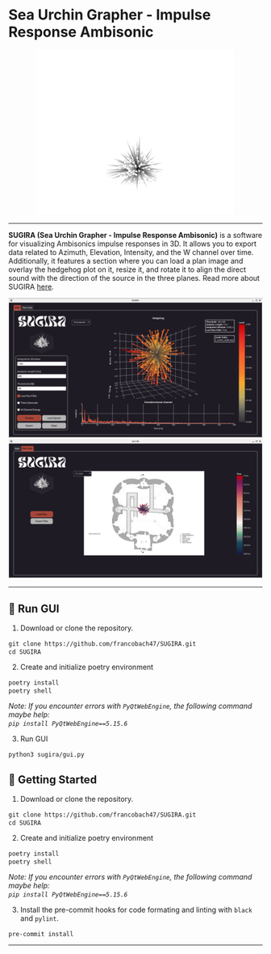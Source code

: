 # Sea Urchin Grapher - Impulse Response Ambisonic

<div align="center">
    <img src="docs/images/sugira_full_logo.png" alt="Logo" height="325"/>
</div>


---

<b>SUGIRA (Sea Urchin Grapher - Impulse Response Ambisonic)</b> is a software for visualizing Ambisonics impulse responses in 3D. It allows you to export data related to Azimuth, Elevation, Intensity, and the W channel over time. Additionally, it features a section where you can load a plan image and overlay the hedgehog plot on it, resize it, and rotate it to align the direct sound with the direction of the source in the three planes.
Read more about SUGIRA [here](https://drive.google.com/file/d/1BvkgkqBQRwxJuq8CgkdBS87597I2_OER/view?usp=sharing).

<div align="center">
    <img src="docs/images/GUI1_Main.png" alt="Logo" />
</div>

<div align="center">
    <img src="docs/images/GUI2_PLAN.png" alt="Logo" />
</div>

 ---

 ## 🚀 Run GUI


1. Download or clone the repository.
 ```
 git clone https://github.com/francobach47/SUGIRA.git
cd SUGIRA
 ```

2. Create and initialize poetry environment

```
poetry install
poetry shell
```

*Note: If you encounter errors with `PyQtWebEngine`, the following command maybe help: <br>```pip install PyQtWebEngine==5.15.6```*


3. Run GUI

```
python3 sugira/gui.py
```

 ## 🌱 Getting Started


1. Download or clone the repository.
 ```
 git clone https://github.com/francobach47/SUGIRA.git
cd SUGIRA
 ```

2. Create and initialize poetry environment

```
poetry install
poetry shell
```

*Note: If you encounter errors with `PyQtWebEngine`, the following command maybe help: <br>```pip install PyQtWebEngine==5.15.6```*

3. Install the pre-commit hooks for code formating and linting with `black` and `pylint`.

```
pre-commit install
```

<hr>